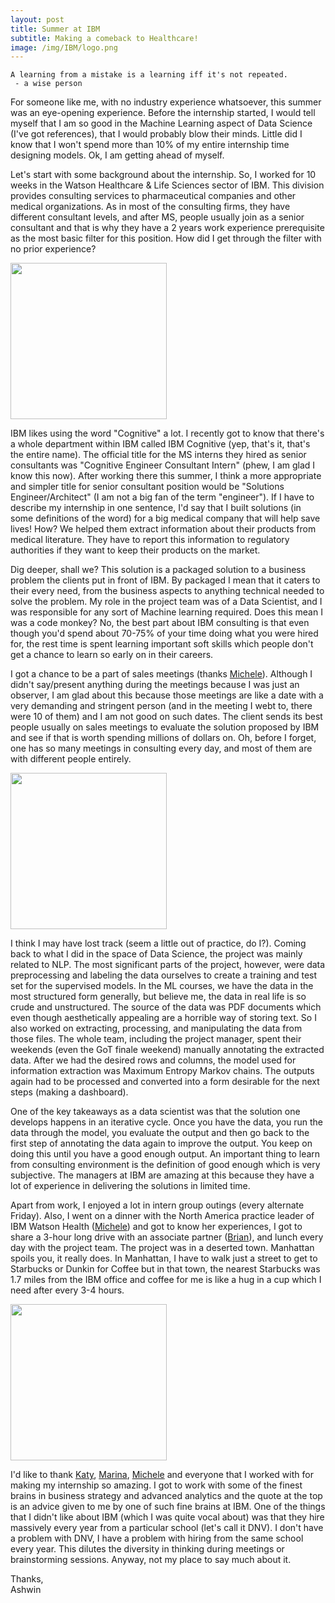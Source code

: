 ```yaml
---
layout: post
title: Summer at IBM
subtitle: Making a comeback to Healthcare!
image: /img/IBM/logo.png
---
```


~~~~
A learning from a mistake is a learning iff it's not repeated.
 - a wise person
~~~~


For someone like me, with no industry experience whatsoever, this summer was an eye-opening experience. Before the internship started, I would tell myself that I am so good in the Machine Learning aspect of Data Science (I've got references), that I would probably blow their minds. Little did I know that I won't spend more than 10% of my entire internship time designing models. Ok, I am getting ahead of myself. 

Let's start with some background about the internship. So, I worked for 10 weeks in the Watson Healthcare & Life Sciences sector of IBM. This division provides consulting services to pharmaceutical companies and other medical organizations. As in most of the consulting firms, they have different consultant levels, and after MS, people usually join as a senior consultant and that is why they have a 2 years work experience prerequisite as the most basic filter for this position. How did I get through the filter with no prior experience? 

<img src="/img/IBM/shrug.gif" height='250' align="middle"/>

IBM likes using the word "Cognitive" a lot. I recently got to know that there's a whole department within IBM called IBM Cognitive (yep, that's it, that's the entire name). The official title for the MS interns they hired as senior consultants was "Cognitive Engineer Consultant Intern" (phew, I am glad I know this now). After working there this summer, I think a more appropriate and simpler title for senior consultant position would be "Solutions Engineer/Architect" (I am not a big fan of the term "engineer"). If I have to describe my internship in one sentence, I'd say that I built solutions (in some definitions of the word) for a big medical company that will help save lives! How? We helped them extract information about their products from medical literature. They have to report this information to regulatory authorities if they want to keep their products on the market.

Dig deeper, shall we? This solution is a packaged solution to a business problem the clients put in front of IBM. By packaged I mean that it caters to their every need, from the business aspects to anything technical needed to solve the problem. My role in the project team was of a Data Scientist, and I was responsible for any sort of Machine learning required. Does this mean I was a code monkey? No, the best part about IBM consulting is that even though you'd spend about 70-75% of your time doing what you were hired for, the rest time is spent learning important soft skills which people don't get a chance to learn so early on in their careers.

I got a chance to be a part of sales meetings (thanks [Michele](https://www.linkedin.com/in/michele-pesanello-9581aa38)). Although I didn't say/present anything during the meetings because I was just an observer, I am glad about this because those meetings are like a date with a very demanding and stringent person (and in the meeting I webt to, there were 10 of them) and I am not good on such dates. The client sends its best people usually on sales meetings to evaluate the solution proposed by IBM and see if that is worth spending millions of dollars on. Oh, before I forget, one has so many meetings in consulting every day, and most of them are with different people entirely.

<img src="/img/IBM/tenor.gif" height='250' align="middle"/>

I think I may have lost track (seem a little out of practice, do I?). Coming back to what I did in the space of Data Science, the project was mainly related to NLP. The most significant parts of the project, however, were data preprocessing and labeling the data ourselves to create a training and test set for the supervised models. In the ML courses, we have the data in the most structured form generally, but believe me, the data in real life is so crude and unstructured. The source of the data was PDF documents which even though aesthetically appealing are a horrible way of storing text. So I also worked on extracting, processing, and manipulating the data from those files. The whole team, including the project manager, spent their weekends (even the GoT finale weekend) manually annotating the extracted data. After we had the desired rows and columns, the model used for information extraction was Maximum Entropy Markov chains. The outputs again had to be processed and converted into a form desirable for the next steps (making a dashboard). 

One of the key takeaways as a data scientist was that the solution one develops happens in an iterative cycle. Once you have the data, you run the data through the model, you evaluate the output and then go back to the first step of annotating the data again to improve the output. You keep on doing this until you have a good enough output. An important thing to learn from consulting environment is the definition of good enough which is very subjective. The managers at IBM are amazing at this because they have a lot of experience in delivering the solutions in limited time. 

Apart from work, I enjoyed a lot in intern group outings (every alternate Friday). Also, I went on a dinner with the North America practice leader of IBM Watson Health ([Michele](https://www.linkedin.com/in/michele-pesanello-9581aa38)) and got to know her experiences, I got to share a 3-hour long drive with an associate partner ([Brian](https://www.linkedin.com/briancurci)), and lunch every day with the project team. The project was in a deserted town. Manhattan spoils you, it really does. In Manhattan, I have to walk just a street to get to Starbucks or Dunkin for Coffee but in that town, the nearest Starbucks was 1.7 miles from the IBM office and coffee for me is like a hug in a cup which I need after every 3-4 hours.

<img src="/img/IBM/coffee.gif" height='250' align="middle"/>

I'd like to thank [Katy](https://www.linkedin.com/in/katy-rooney-0872076b), [Marina](https://www.linkedin.com/in/akushevich), [Michele](https://www.linkedin.com/in/michele-pesanello-9581aa38) and everyone that I worked with for making my internship so amazing. I got to work with some of the finest brains in business strategy and advanced analytics and the quote at the top is an advice given to me by one of such fine brains at IBM. One of the things that I didn't like about IBM (which I was quite vocal about) was that they hire massively every year from a particular school (let's call it DNV). I don't have a problem with DNV, I have a problem with hiring from the same school every year. This dilutes the diversity in thinking during meetings or brainstorming sessions. Anyway, not my place to say much about it.


Thanks,<br/>
Ashwin




